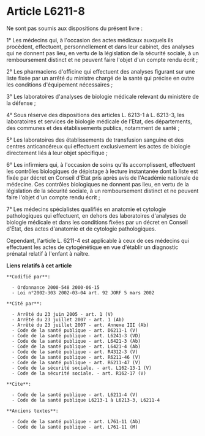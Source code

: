 # Article L6211-8

Ne sont pas soumis aux dispositions du présent livre :

1° Les médecins qui, à l'occasion des actes médicaux auxquels ils procèdent, effectuent, personnellement et dans leur
cabinet, des analyses qui ne donnent pas lieu, en vertu de la législation de la sécurité sociale, à un remboursement distinct
et ne peuvent faire l'objet d'un compte rendu écrit ;

2° Les pharmaciens d'officine qui effectuent des analyses figurant sur une liste fixée par un arrêté du ministre chargé de la
santé qui précise en outre les conditions d'équipement nécessaires ;

3° Les laboratoires d'analyses de biologie médicale relevant du ministère de la défense ;

4° Sous réserve des dispositions des articles L. 6213-1 à L. 6213-3, les laboratoires et services de biologie médicale de
l'Etat, des départements, des communes et des établissements publics, notamment de santé ;

5° Les laboratoires des établissements de transfusion sanguine et des centres anticancéreux qui effectuent exclusivement les
actes de biologie directement liés à leur objet spécifique ;

6° Les infirmiers qui, à l'occasion de soins qu'ils accomplissent, effectuent les contrôles biologiques de dépistage à
lecture instantanée dont la liste est fixée par décret en Conseil d'Etat pris après avis de l'Académie nationale de médecine.
Ces contrôles biologiques ne donnent pas lieu, en vertu de la législation de la sécurité sociale, à un remboursement distinct
et ne peuvent faire l'objet d'un compte rendu écrit ;

7° Les médecins spécialistes qualifiés en anatomie et cytologie pathologiques qui effectuent, en dehors des laboratoires
d'analyses de biologie médicale et dans les conditions fixées par un décret en Conseil d'Etat, des actes d'anatomie et de
cytologie pathologiques.

Cependant, l'article L. 6211-4 est applicable à ceux de ces médecins qui effectuent les actes de cytogénétique en vue
d'établir un diagnostic prénatal relatif à l'enfant à naître.

**Liens relatifs à cet article**

	**Codifié par**:

	  - Ordonnance 2000-548 2000-06-15
	  - Loi n°2002-303 2002-03-04 art. 92 JORF 5 mars 2002

	**Cité par**:

	  - Arrêté du 23 juin 2005 - art. 1 (V)
	  - Arrêté du 23 juillet 2007 - art. 1 (Ab)
	  - Arrêté du 23 juillet 2007 - art. Annexe III (Ab)
	  - Code de la santé publique - art. D6211-1 (V)
	  - Code de la santé publique - art. L6241-3 (VD)
	  - Code de la santé publique - art. L6421-3 (Ab)
	  - Code de la santé publique - art. L6421-4 (Ab)
	  - Code de la santé publique - art. R4312-3 (V)
	  - Code de la santé publique - art. R6211-46 (V)
	  - Code de la santé publique - art. R6211-47 (V)
	  - Code de la sécurité sociale. - art. L162-13-1 (V)
	  - Code de la sécurité sociale. - art. R162-17 (V)

	**Cite**:

	  - Code de la santé publique - art. L6211-4 (V)
	  - Code de la santé publique L6213-1 à L6213-3, L6211-4

	**Anciens textes**:

	  - Code de la santé publique - art. L761-11 (Ab)
	  - Code de la santé publique - art. L761-11 (M)
